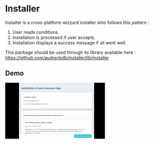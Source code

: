 # Installer

Installer is a cross-platform wizzard installer who follows this pattern :
1. User reads conditions.
2. Installation is processed if user accepts.
3. Installation displays a success message if all went well.

This package should be used through its library available here :
https://github.com/audrenbdb/installer/lib/installer

## Demo 

![](demo.gif)